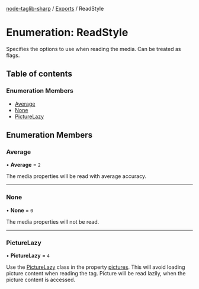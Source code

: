 [node-taglib-sharp](../README.md) / [Exports](../modules.md) / ReadStyle

# Enumeration: ReadStyle

Specifies the options to use when reading the media. Can be treated as flags.

## Table of contents

### Enumeration Members

- [Average](ReadStyle.md#average)
- [None](ReadStyle.md#none)
- [PictureLazy](ReadStyle.md#picturelazy)

## Enumeration Members

### Average

• **Average** = ``2``

The media properties will be read with average accuracy.

___

### None

• **None** = ``0``

The media properties will not be read.

___

### PictureLazy

• **PictureLazy** = ``4``

Use the [PictureLazy](../classes/PictureLazy.md) class in the property [pictures](../classes/Tag.md#pictures). This will avoid
loading picture content when reading the tag. Picture will be read lazily, when the picture
content is accessed.
